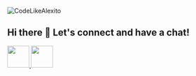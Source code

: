 ![CodeLikeAlexito](https://capsule-render.vercel.app/api?type=rounded&height=300&color=gradient&text=CodeLikeAlexito%20&desc=Where%20ordinary%20coding%20becomes%20extraordinary!)

## Hi there 👋 Let's connect and have a chat!

<a href="https://www.linkedin.com/in/aleksandar-ivanov-847968152/">
  <img height="50" src="https://github.com/user-attachments/assets/e75d7b36-d39b-4ac8-9700-41f159614a15" />
</a>
<a href="https://www.facebook.com/aleksandar.ivanov.568/">
  <img height="50" src="https://github.com/user-attachments/assets/a97ab52b-580b-417a-b17e-1f78cbe9d4bd" />
</a>
